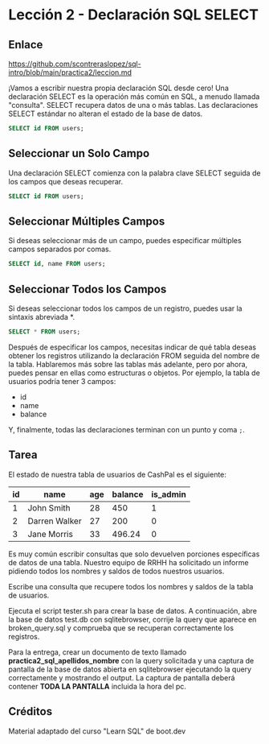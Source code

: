 # Lección 2 -  Declaración SQL SELECT

## Enlace

<https://github.com/scontreraslopez/sql-intro/blob/main/practica2/leccion.md>

¡Vamos a escribir nuestra propia declaración SQL desde cero! Una declaración SELECT es la operación más común en SQL, a menudo llamada "consulta". SELECT recupera datos de una o más tablas. Las declaraciones SELECT estándar no alteran el estado de la base de datos.

```sql
SELECT id FROM users;
```

## Seleccionar un Solo Campo

Una declaración SELECT comienza con la palabra clave SELECT seguida de los campos que deseas recuperar.

```sql
SELECT id FROM users;
```

## Seleccionar Múltiples Campos

Si deseas seleccionar más de un campo, puedes especificar múltiples campos separados por comas.

```sql
SELECT id, name FROM users;
```

## Seleccionar Todos los Campos

Si deseas seleccionar todos los campos de un registro, puedes usar la sintaxis abreviada *.

```sql
SELECT * FROM users;
```

Después de especificar los campos, necesitas indicar de qué tabla deseas obtener los registros utilizando la declaración FROM seguida del nombre de la tabla. Hablaremos más sobre las tablas más adelante, pero por ahora, puedes pensar en ellas como estructuras o objetos. Por ejemplo, la tabla de usuarios podría tener 3 campos:

- id
- name
- balance

Y, finalmente, todas las declaraciones terminan con un punto y coma `;`.

## Tarea

El estado de nuestra tabla de usuarios de CashPal es el siguiente:

| id | name         | age | balance | is_admin |
|----|--------------|-----|---------|----------|
| 1  | John Smith   | 28  | 450     | 1        |
| 2  | Darren Walker | 27  | 200     | 0        |
| 3  | Jane Morris  | 33  | 496.24  | 0        |

Es muy común escribir consultas que solo devuelven porciones específicas de datos de una tabla. Nuestro equipo de RRHH ha solicitado un informe pidiendo todos los nombres y saldos de todos nuestros usuarios.

Escribe una consulta que recupere todos los nombres y saldos de la tabla de usuarios.

Ejecuta el script tester.sh para crear la base de datos. A continuación, abre la base de datos test.db con sqlitebrowser, corrije la query que aparece en broken_query.sql y comprueba que se recuperan correctamente los registros.

Para la entrega, crear un documento de texto llamado **practica2_sql_apellidos_nombre** con la query solicitada y una captura de pantalla de la base de datos abierta en sqlitebrowser ejecutando la query correctamente y mostrando el output. La captura de pantalla deberá contener **TODA LA PANTALLA** incluida la hora del pc.

## Créditos

Material adaptado del curso "Learn SQL" de boot.dev
